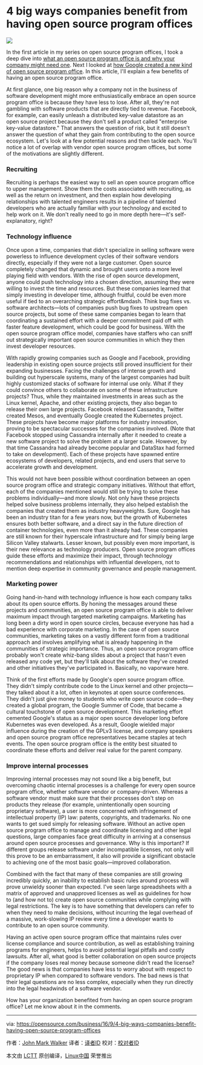 4 big ways companies benefit from having open source program offices
====

![](https://opensource.com/sites/default/files/styles/image-full-size/public/images/business/BUSINESS_creativity.png?itok=x2HTRKVW)

In the first article in my series on open source program offices, I took a deep dive into [what an open source program office is and why your company might need one][1]. Next I looked at [how Google created a new kind of open source program office][2]. In this article, I'll explain a few benefits of having an open source program office.

At first glance, one big reason why a company not in the business of software development might more enthusiastically embrace an open source program office is because they have less to lose. After all, they're not gambling with software products that are directly tied to revenue. Facebook, for example, can easily unleash a distributed key-value datastore as an open source project because they don't sell a product called "enterprise key-value datastore." That answers the question of risk, but it still doesn't answer the question of what they gain from contributing to the open source ecosystem. Let's look at a few potential reasons and then tackle each. You'll notice a lot of overlap with vendor open source program offices, but some of the motivations are slightly different.

### Recruiting

Recruiting is perhaps the easiest way to sell an open source program office to upper management. Show them the costs associated with recruiting, as well as the return on investment, and then explain how developing relationships with talented engineers results in a pipeline of talented developers who are actually familiar with your technology and excited to help work on it. We don't really need to go in more depth here—it's self-explanatory, right?

### Technology influence

Once upon a time, companies that didn't specialize in selling software were powerless to influence development cycles of their software vendors directly, especially if they were not a large customer. Open source completely changed that dynamic and brought users onto a more level playing field with vendors. With the rise of open source development, anyone could push technology into a chosen direction, assuming they were willing to invest the time and resources. But these companies learned that simply investing in developer time, although fruitful, could be even more useful if tied to an overarching strategic effort&mdash. Think bug fixes vs. software architects—lots of companies push bug fixes to upstream open source projects, but some of these same companies began to learn that coordinating a sustained effort with a deeper commitment paid off with faster feature development, which could be good for business. With the open source program office model, companies have staffers who can sniff out strategically important open source communities in which they then invest developer resources.

With rapidly growing companies such as Google and Facebook, providing leadership in existing open source projects still proved insufficient for their expanding businesses. Facing the challenges of intense growth and building out hyperscale systems, many of the largest companies had built highly customized stacks of software for internal use only. What if they could convince others to collaborate on some of these infrastructure projects? Thus, while they maintained investments in areas such as the Linux kernel, Apache, and other existing projects, they also began to release their own large projects. Facebook released Cassandra, Twitter created Mesos, and eventually Google created the Kubernetes project. These projects have become major platforms for industry innovation, proving to be spectacular successes for the companies involved. (Note that Facebook stopped using Cassandra internally after it needed to create a new software project to solve the problem at a larger scale. However, by that time Cassandra had already become popular and DataStax had formed to take on development). Each of these projects have spawned entire ecosystems of developers, related projects, and end users that serve to accelerate growth and development.

This would not have been possible without coordination between an open source program office and strategic company initiatives. Without that effort, each of the companies mentioned would still be trying to solve these problems individually—and more slowly. Not only have these projects helped solve business problems internally, they also helped establish the companies that created them as industry heavyweights. Sure, Google has been an industry titan for a few years now, but the growth of Kubernetes ensures both better software, and a direct say in the future direction of container technologies, even more than it already had. These companies are still known for their hyperscale infrastructure and for simply being large Silicon Valley stalwarts. Lesser known, but possibly even more important, is their new relevance as technology producers. Open source program offices guide these efforts and maximize their impact, through technology recommendations and relationships with influential developers, not to mention deep expertise in community governance and people management.

### Marketing power

Going hand-in-hand with technology influence is how each company talks about its open source efforts. By honing the messages around these projects and communities, an open source program office is able to deliver maximum impact through targeted marketing campaigns. Marketing has long been a dirty word in open source circles, because everyone has had a bad experience with corporate marketing. In the case of open source communities, marketing takes on a vastly different form from a traditional approach and involves amplifying what is already happening in the communities of strategic importance. Thus, an open source program office probably won't create whiz-bang slides about a project that hasn't even released any code yet, but they'll talk about the software they've created and other initiatives they've participated in. Basically, no vaporware here.

Think of the first efforts made by Google's open source program office. They didn't simply contribute code to the Linux kernel and other projects—they talked about it a lot, often in keynotes at open source conferences. They didn't just give money to students who write open source code—they created a global program, the Google Summer of Code, that became a cultural touchstone of open source development. This marketing effort cemented Google's status as a major open source developer long before Kubernetes was even developed. As a result, Google wielded major influence during the creation of the GPLv3 license, and company speakers and open source program office representatives became staples at tech events. The open source program office is the entity best situated to coordinate these efforts and deliver real value for the parent company.

### Improve internal processes

Improving internal processes may not sound like a big benefit, but overcoming chaotic internal processes is a challenge for every open source program office, whether software vendor or company-driven. Whereas a software vendor must make sure that their processes don't step on products they release (for example, unintentionally open sourcing proprietary software), a user is more concerned with infringement of intellectual property (IP) law: patents, copyrights, and trademarks. No one wants to get sued simply for releasing software. Without an active open source program office to manage and coordinate licensing and other legal questions, large companies face great difficulty in arriving at a consensus around open source processes and governance. Why is this important? If different groups release software under incompatible licenses, not only will this prove to be an embarrassment, it also will provide a significant obstacle to achieving one of the most basic goals—improved collaboration.

Combined with the fact that many of these companies are still growing incredibly quickly, an inability to establish basic rules around process will prove unwieldy sooner than expected. I've seen large spreadsheets with a matrix of approved and unapproved licenses as well as guidelines for how to (and how not to) create open source communities while complying with legal restrictions. The key is to have something that developers can refer to when they need to make decisions, without incurring the legal overhead of a massive, work-slowing IP review every time a developer wants to contribute to an open source community.

Having an active open source program office that maintains rules over license compliance and source contribution, as well as establishing training programs for engineers, helps to avoid potential legal pitfalls and costly lawsuits. After all, what good is better collaboration on open source projects if the company loses real money because someone didn't read the license? The good news is that companies have less to worry about with respect to proprietary IP when compared to software vendors. The bad news is that their legal questions are no less complex, especially when they run directly into the legal headwinds of a software vendor.

How has your organization benefited from having an open source program office? Let me know about it in the comments.

--------------------------------------------------------------------------------

via: https://opensource.com/business/16/9/4-big-ways-companies-benefit-having-open-source-program-offices

作者：[John Mark Walker][a]
译者：[译者ID](https://github.com/译者ID)
校对：[校对者ID](https://github.com/校对者ID)

本文由 [LCTT](https://github.com/LCTT/TranslateProject) 原创编译，[Linux中国](https://linux.cn/) 荣誉推出

[a]: https://opensource.com/users/johnmark
[1]: https://opensource.com/business/16/5/whats-open-source-program-office
[2]: https://opensource.com/business/16/8/google-open-source-program-office
